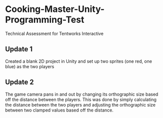 # Cooking-Master-Unity-Programming-Test
Technical Assessment for Tentworks Interactive


## Update 1
Created a blank 2D project in Unity and set up two sprites (one red, one blue) as the two players

## Update 2
The game camera pans in and out by changing its orthographic size based off the distance between the players.
This was done by simply calculating the distance between the two players and adjusting the orthographic size
between two clamped values based off the distance.
